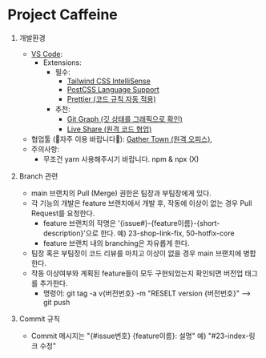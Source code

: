 # Project Caffeine
1. 개발환경
    - [VS Code](https://code.visualstudio.com/):
        - Extensions:
            - 필수: 
                - [Tailwind CSS IntelliSense](https://marketplace.visualstudio.com/items?itemName=bradlc.vscode-tailwindcss)
                - [PostCSS Language Support](https://marketplace.visualstudio.com/items?itemName=csstools.postcss)
                - [Prettier (코드 규칙 자동 적용)](https://marketplace.visualstudio.com/items?itemName=esbenp.prettier-vscode)
            - 추천:
                - [Git Graph (깃 상태를 그래픽으로 확인)](https://marketplace.visualstudio.com/items?itemName=mhutchie.git-graph)
                - [Live Share (원격 코드 협업)](https://marketplace.visualstudio.com/items?itemName=MS-vsliveshare.vsliveshare)
    - 협업툴 (🙏자주 이용 바랍니다🙏): [Gather Town (원격 오피스)](https://app.gather.town/app/lWsuavRupCx4KoUk/bitcamp-homies),
    - 주의사항:
        - 무조건 yarn 사용해주시기 바랍니다. npm & npx (X)


2. Branch 관련
    - main 브랜치의 Pull (Merge) 권한은 팀장과 부팀장에게 있다.
    - 각 기능의 개발은 feature 브랜치에서 개발 후, 작동에 이상이 없는 경우 Pull Request를 요청한다.
      - feature 브랜치의 작명은 '{issue#}-{feature이름}-{short-description}'으로 한다. 예) 23-shop-link-fix, 50-hotfix-core
      - feature 브랜치 내의 branching은 자유롭게 한다.
    - 팀장 혹은 부팀장이 코드 리뷰를 마치고 이상이 없을 경우 main 브랜치에 병합한다.
    - 작동 이상여부와 계획된 feature들이 모두 구현되었는지 확인되면 버전업 태그를 추가한다.
      - 명령어: git tag -a v{버전번호} -m "RESELT version {버전번호}" --> git push


3. Commit 규칙
    - Commit 메시지는 "{#issue번호} {feature이름}: 설명" 예) "#23-index-링크 수정"
